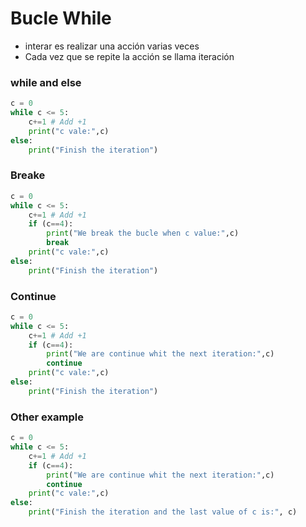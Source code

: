 # Bucle While
* interar es realizar una acción varias veces
* Cada vez que se repite la acción se llama iteración

### while and else
```python
c = 0
while c <= 5:
    c+=1 # Add +1
    print("c vale:",c)
else:
    print("Finish the iteration")
```
### Breake
````python
c = 0
while c <= 5:
    c+=1 # Add +1
    if (c==4):
        print("We break the bucle when c value:",c)
        break
    print("c vale:",c)
else:
    print("Finish the iteration")
````

### Continue
````python
c = 0
while c <= 5:
    c+=1 # Add +1
    if (c==4):
        print("We are continue whit the next iteration:",c)
        continue
    print("c vale:",c)
else:
    print("Finish the iteration")
````

### Other example
````python
c = 0
while c <= 5:
    c+=1 # Add +1
    if (c==4):
        print("We are continue whit the next iteration:",c)
        continue
    print("c vale:",c)
else:
    print("Finish the iteration and the last value of c is:", c)
````
